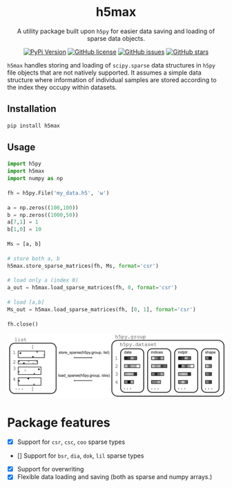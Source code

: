 <div align="center">
<h1>h5max</h1>

A utility package built upon `h5py` for easier data saving and loading of sparse data objects.

[![PyPi Version](https://img.shields.io/pypi/v/h5max.svg)](https://pypi.python.org/pypi/h5max/)
[![GitHub license](https://img.shields.io/github/license/jdcla/h5max)](https://github.com/jdcla/h5max/blob/main/LICENSE.md)
[![GitHub issues](https://img.shields.io/github/issues/jdcla/h5max)](https://github.com/jdcla/h5max/issues)
[![GitHub stars](https://img.shields.io/github/stars/jdcla/h5max)](https://github.com/jdcla/h5max/stargazers)
</div>

`h5max` handles storing and loading of `scipy.sparse` data structures in `h5py` file objects that are not natively supported. It assumes a simple data structure where information of individual samples are stored according to the index they occupy within datasets.  

## Installation

```bash
pip install h5max
```

## Usage

```python
import h5py
import h5max
import numpy as np

fh = h5py.File('my_data.h5', 'w')

a = np.zeros((100,100))
b = np.zeros((1000,50))
a[7,1] = 1
b[1,0] = 10

Ms = [a, b]

# store both a, b
h5max.store_sparse_matrices(fh, Ms, format='csr')

# load only a (index 0)
a_out = h5max.load_sparse_matrices(fh, 0, format='csr')

# load [a,b]
Ms_out = h5max.load_sparse_matrices(fh, [0, 1], format='csr')

fh.close()
```


<img src="https://github.com/jdcla/h5max/raw/main/h5max.png" width="600">


# Package features

- [x] Support for `csr`, `csc`, `coo` sparse types
- [] Support for `bsr`, `dia`, `dok`, `lil` sparse types
- [x] Support for overwriting
- [x] Flexible data loading and saving (both as sparse and numpy arrays.)